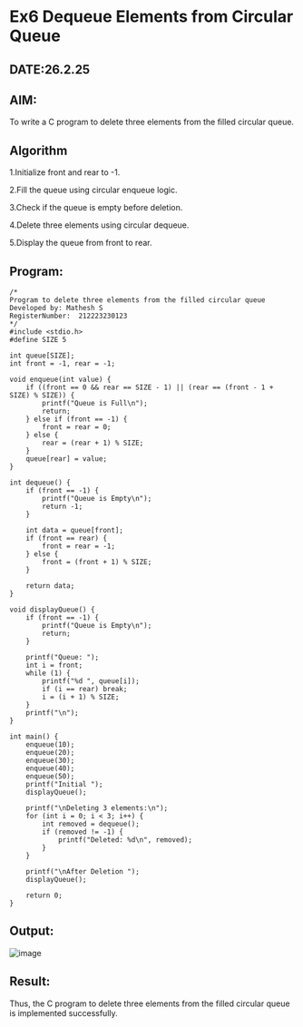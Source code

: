 # Ex6 Dequeue Elements from Circular Queue
## DATE:26.2.25
## AIM:
To write a C program to delete three elements from the filled circular queue.

## Algorithm
1.Initialize front and rear to -1.

2.Fill the queue using circular enqueue logic.

3.Check if the queue is empty before deletion.

4.Delete three elements using circular dequeue.

5.Display the queue from front to rear.   

## Program:
```
/*
Program to delete three elements from the filled circular queue
Developed by: Mathesh S
RegisterNumber:  212223230123
*/
#include <stdio.h>
#define SIZE 5

int queue[SIZE];
int front = -1, rear = -1;

void enqueue(int value) {
    if ((front == 0 && rear == SIZE - 1) || (rear == (front - 1 + SIZE) % SIZE)) {
        printf("Queue is Full\n");
        return;
    } else if (front == -1) {
        front = rear = 0;
    } else {
        rear = (rear + 1) % SIZE;
    }
    queue[rear] = value;
}

int dequeue() {
    if (front == -1) {
        printf("Queue is Empty\n");
        return -1;
    }

    int data = queue[front];
    if (front == rear) {
        front = rear = -1;  
    } else {
        front = (front + 1) % SIZE;
    }

    return data;
}

void displayQueue() {
    if (front == -1) {
        printf("Queue is Empty\n");
        return;
    }

    printf("Queue: ");
    int i = front;
    while (1) {
        printf("%d ", queue[i]);
        if (i == rear) break;
        i = (i + 1) % SIZE;
    }
    printf("\n");
}

int main() {
    enqueue(10);
    enqueue(20);
    enqueue(30);
    enqueue(40);
    enqueue(50);
    printf("Initial ");
    displayQueue();

    printf("\nDeleting 3 elements:\n");
    for (int i = 0; i < 3; i++) {
        int removed = dequeue();
        if (removed != -1) {
            printf("Deleted: %d\n", removed);
        }
    }

    printf("\nAfter Deletion ");
    displayQueue();

    return 0;
}
```

## Output:
![image](https://github.com/user-attachments/assets/87b69b67-24af-42af-8d6e-2c04eacf1804)



## Result:
Thus, the C program to delete three elements from the filled circular queue is implemented successfully.
